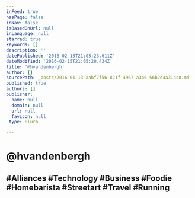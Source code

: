```yaml
---
inFeed: true
hasPage: false
inNav: false
isBasedOnUrl: null
inLanguage: null
starred: true
keywords: []
description: ''
datePublished: '2016-02-15T21:05:23.611Z'
dateModified: '2016-02-15T21:05:20.434Z'
title: '@hvandenbergh'
author: []
sourcePath: _posts/2016-01-13-aabf7f56-821f-4967-a3b6-56b2d4a31ac8.md
published: true
authors: []
publisher:
  name: null
  domain: null
  url: null
  favicon: null
_type: Blurb

---
```

# @hvandenbergh

## \#Alliances \#Technology \#Business \#Foodie \#Homebarista \#Streetart \#Travel \#Running
